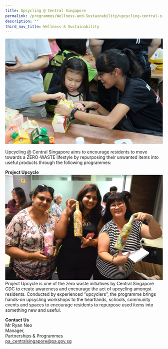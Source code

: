 ```yaml
---
title: Upcycling @ Central Singapore
permalink: /programmes/Wellness-and-Sustainability/upcycling-central-singapore/
description: ""
third_nav_title: Wellness & Sustainability
---
```

![Upcycling @ Central Singapore](/images/Programmes/330.jpg)

Upcycling @ Central Singapore aims to encourage residents to move towards a ZERO-WASTE lifestyle by repurposing their unwanted items into useful products through the following programmes:


**Project Upcycle**
![Project Upcycle](/images/Programmes/f00fe9b0-381c-46da-b11d-aefa23c6c223_image3.jpg)
Project Upcycle is one of the zero waste initiatives by Central Singapore CDC to create awareness and encourage the act of upcycling amongst residents. Conducted by experienced “upcyclers”, the programme brings hands-on upcycling workshops to the heartlands, schools, community events and spaces to encourage residents to repurpose used items into something new and useful.  
  

**Contact Us**  
Mr Ryan Neo  
Manager,   
Partnerships & Programmes  
[pa\_centralsingapore@pa.gov.sg](https://www.cdc.gov.sg/centralsingapore/contentdetails/pa_centralsingapore@pa.gov.sg)